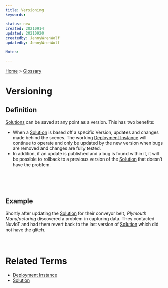 ```yaml
---
title: Versioning
keywords: 

status: new
created: 20210914
updated: 20210920
createdby: JennyWrenWolf
updatedby: JennyWrenWolf

Notes:  

---
```

[Home](../Index.md) > [Glossary](./Index.md)

# Versioning 
## Definition
[Solutions](./Glossary/Solution.md) can be saved at any point as a version. This has two benefits:
- When a [Solution](.Glossary/Solution.md) is based off a specific Version, updates and changes made behind the scenes.  The working [Deployment Instance](./Glossary/DeploymentInstance.md) will continue to operate and only be updated by the new version when bugs are removed and changes are fully tested. 
- In addition, if an update is published and a bug is found within it, it will be possible to rollback to a previous version of the [Solution](./Glossary/Solution.md) that doesn’t have the problem.  

<br>
<br>
<br>

## Example
Shortly after updating the [Solution](./Glossary/Solution.md) for their conveyor belt, *Plymouth Manufacturing* discovered a problem in capturing data.  They contacted NuvIoT and had them revert back to the last version of [Solution](./Glossary/Solution.md) which did not have the glitch. 
<br>
<br>
<br>

# Related Terms
- [Deployment Instance](./Glossary/DeploymentInstance.md)
- [Solution](./Glossary/Solution.md)